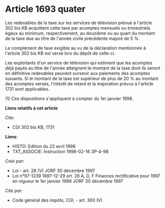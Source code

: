 # Article 1693 quater

Les redevables de la taxe sur les services de télévision prévue à l'article 302 bis KB acquittent cette taxe par acomptes
mensuels ou trimestriels égaux au minimum, respectivement, au douzième ou au quart du montant de la taxe due au titre de
l'année civile précédente majoré de 5 %.

Le complément de taxe exigible au vu de la déclaration mentionnée à l'article 302 bis KB est versé lors du dépôt de celle-ci.

Les exploitants d'un service de télévision qui estiment que les acomptes déjà payés au titre de l'année atteignent le montant
de la taxe dont ils seront en définitive redevables peuvent surseoir aux paiements des acomptes suivants. Si le montant de la
taxe est supérieur de plus de 20 % au montant des acomptes versés, l'intérêt de retard et la majoration prévus à l'article
1731 sont applicables.

(1) Ces dispositions s'appliquent à compter du 1er janvier 1998.

**Liens relatifs à cet article**

_Cite_:

  - CGI 302 bis KB, 1731

**Liens**:

  - HISTO: Edition du 22 avril 1998
  - TXT_ASSOCIE: Instruction 1998-02-16 3P-4-98

_Créé par_:

  - Loi - art. 28 (V) JORF 30 décembre 1997
  - Loi n°97-1239 1997-12-29 art. 28 A, D, F Finances rectificative pour 1997 en vigueur le 1er janvier 1998 JORF 30 décembre 1997

_Cité par_:

  - Code général des impôts, CGI. - art. 300 (V)
